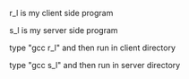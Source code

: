 

r_l is my client side program

s_l is my server side program

type "gcc r_l" and then run in client directory

type "gcc s_l" and then run in server directory


